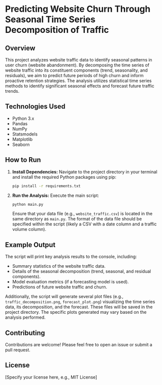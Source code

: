# Predicting Website Churn Through Seasonal Time Series Decomposition of Traffic

## Overview

This project analyzes website traffic data to identify seasonal patterns in user churn (website abandonment).  By decomposing the time series of website traffic into its constituent components (trend, seasonality, and residuals), we aim to predict future periods of high churn and inform proactive retention strategies.  The analysis utilizes statistical time series methods to identify significant seasonal effects and forecast future traffic trends.

## Technologies Used

* Python 3.x
* Pandas
* NumPy
* Statsmodels
* Matplotlib
* Seaborn

## How to Run

1. **Install Dependencies:**  Navigate to the project directory in your terminal and install the required Python packages using pip:

   ```bash
   pip install -r requirements.txt
   ```

2. **Run the Analysis:** Execute the main script:

   ```bash
   python main.py
   ```

   Ensure that your data file (e.g., `website_traffic.csv`) is located in the same directory as `main.py`.  The format of the data file should be specified within the script (likely a CSV with a date column and a traffic volume column).


## Example Output

The script will print key analysis results to the console, including:

* Summary statistics of the website traffic data.
* Details of the seasonal decomposition (trend, seasonal, and residual components).
* Model evaluation metrics (if a forecasting model is used).
* Predictions of future website traffic and churn.

Additionally, the script will generate several plot files (e.g., `traffic_decomposition.png`, `forecast_plot.png`) visualizing the time series data, its decomposition, and the forecast.  These files will be saved in the project directory.  The specific plots generated may vary based on the analysis performed.


## Contributing

Contributions are welcome! Please feel free to open an issue or submit a pull request.


## License

[Specify your license here, e.g., MIT License]